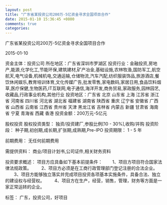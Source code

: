 ```yaml
---
layout: post
title: "广东省某投资公司200万-5亿资金寻求全国项目合作"
date: 2015-01-10 15:36:45 +0800
comments: true
categories: 
---
```

广东省某投资公司200万-5亿资金寻求全国项目合作



2015-01-10

资金主体：投资公司
所在地区：广东省深圳市罗湖区
投资行业：金融投资,房地产,能源,化学化工,节能环保,建筑建材,矿产冶金,基础设施,农林牧渔,国防军工,航空航天,电气设备,机械机电,交通运输,仓储物流,汽车汽配,纺织服装饰品,旅游酒店,餐饮休闲娱乐,教育培训体育,文化传媒广告,批发零售,家电数码,家居日用,食品饮料烟草,医疗保健,生物医药,IT互联网,电子通信,海洋开发,商务贸易,家政服务,园林园艺,收藏品,行政事业机构,其他行业
投资地区：广东省 北京 山东省 上海 江苏省 浙江省 河南省 四川省 河北省 湖北省 福建省 湖南省 陕西省 重庆 辽宁省 安徽省 广西省 山西省 云南省 江西省 贵州省 天津 黑龙江省 吉林省 内蒙古 新疆 甘肃省 海南省 宁夏 青海省 西藏 香港
投资金额：200万元-5亿元

股权投资
股权投资类型：
                            独资/投资建厂,参股比例[10 - 30%],收购/并购 
                                                                                投资阶段：
                            种子期,初创期,成长期,扩张期,成熟期,Pre-IPO 
                                                                                                                                        投资期限：
                            1 - 5 年

前期费用：
无任何前期费用

需提供资料：
商业/项目计划书,公司证件,相关财务资料

投资要求概述：
项目方应具备如下基本前提条件：
　　1、项目方项目符合国家法律法规政策。
　　2、项目方必须是在工商行政管理部门登记注册的合法企业。
　　3、项目方能够独立落实并完成项目投资各项基本实施条件，具备合法、独立的建设权与经营权。
　　4、项目方在生产，经营，销售，管理，财务等方面是一家正常运转的企业。

标签：
广东，投资公司，好项目

